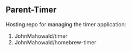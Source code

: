 ## Parent-Timer ##

Hosting repo for managing the timer application:
1. JohnMahowald/timer
2. JohnMahowald/homebrew-timer


